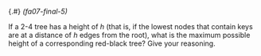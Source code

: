 
{.#} *(fa07-final-5)*

If a 2-4 tree has a height of *h* (that is, if the lowest nodes that contain keys are at a distance of *h* edges from the root), what is the maximum possible height of a corresponding red-black tree? Give your reasoning.
